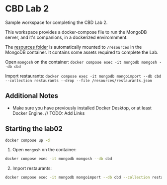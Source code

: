 # CBD Lab 2

Sample workspace for completing the CBD Lab 2.

This workspace provides a docker-compose file to run the MongoDB server, and it's companions, in a dockerized enviromnment.

The [resources folder](resources) is automatically mounted to `/resources` in the MongoDB container.
It contains some assets required to complete the Lab.

Open `mongosh` on the container:
`docker compose exec -it mongodb mongosh --db cbd`

Import restaurants: 
`docker compose exec -it mongodb mongoimport --db cbd --collection restaurants --drop --file /resources/restaurants.json`


## Additional Notes

* Make sure you have previously installed Docker Desktop, or at least Docker Engine.
// TODO: Add Links


## Starting the lab02

```bash
docker compose up -d
```

1. Open `mongosh` on the container:

```bash
docker compose exec -it mongodb mongosh --db cbd
```

2. Import restaurants:

```bash
docker compose exec -it mongodb mongoimport --db cbd --collection restaurants --drop --file /resources/restaurants.json
```